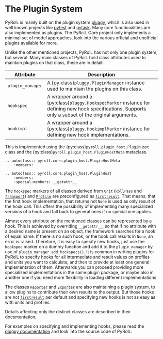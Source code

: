 # The Plugin System

PyRolL is mainly built on the plugin system [pluggy](https://pluggy.readthedocs.io), which is also used in well known
projects like [pytest](https://docs.pytest.org) and [pytask](https://pytask-dev.readthedocs.io). Many core
functionalities are also implemented as plugins. The PyRolL Core project only implements a minimal set of model
approaches, look into the various official and unofficial plugins available for more.

Unlike the other mentioned projects, PyRolL has not only one plugin system, but several. Many main classes of PyRolL
hold class attributes used to maintain plugins on that class, these are in detail:

| Attribute        | Description                                                                                                                                           |
|------------------|-------------------------------------------------------------------------------------------------------------------------------------------------------|
| `plugin_manager` | A {py:class}`pluggy.PluginManager` instance used to maintain the plugins on this class.                                                               |
| `hookspec`       | A wrapper around a {py:class}`pluggy.HookspecMarker` instance for defining new hook specifications. Supports only a subset of the original arguments. |
| `hookimpl`       | A wrapper around a {py:class}`pluggy.HookimplMarker` instance for defining new hook implementations.                                                  |

This is implemented using the {py:class}`pyroll.plugin_host.PluginHost` class and the {py:class}`pyroll.plugin_host.PluginHostMeta` metaclass.

```{eval-rst}
.. autoclass:: pyroll.core.plugin_host.PluginHostMeta
    :members:
```

```{eval-rst}
.. autoclass:: pyroll.core.plugin_host.PluginHost
    :members:
    :special-members: __getattr__
```

The `hookspec` markers of all classes derived from [`Unit`](units.md) ([`RollPass`](units.md#roll-passes)
and [`Transport`](units.md#transports)) and [`Profile`](profile.md) are preconfigured
as [`firstresult`](https://pluggy.readthedocs.io/en/stable/#first-result-only). That means, that the first hook
implementation, that returns not `None` is used as only result of the hook call. This offers the possibility of
implementing many specialized versions of a hook and fall back to general ones if no special one applies.

Almost every attribute on the mentioned classes can be represented by a hook. This is achieved by
overriding `__getattr__`, so that if no attribute with a desired name is present on an object, the framework searches
for a hook of equal name. If there is no such hook, or the hook call results in `None`, an error is raised. Therefore,
it is easy to specify new hooks, just use the `hookspec` marker on a dummy function and add it to the `plugin_manager`
by use of `plugin_manager.add_hookspecs()`. It is common in writing plugins for PyRolL to specify hooks for all
intermediate and result values on profiles and units you want to calculate, and then to provide at least one general
implementation of them. Afterwards you can proceed providing more specialized implementations in the same plugin
package, or maybe also in another one if you need more flexibility in loading different implementations.

The classes [`Reporter`](report.md) and [`Exporter`](export.md) are also maintaining a plugin system, to allow plugins to
contribute their own results to the output. But those hooks are
not [`firstresult`](https://pluggy.readthedocs.io/en/stable/#first-result-only) per default and specifying new hooks is
not as easy as with units and profiles.

Details affecting only the distinct classes are described in their documentation.

For examples on specifying and implementing hooks, please read the [pluggy documentation](https://pluggy.readthedocs.io)
and look into the source code of PyRolL.